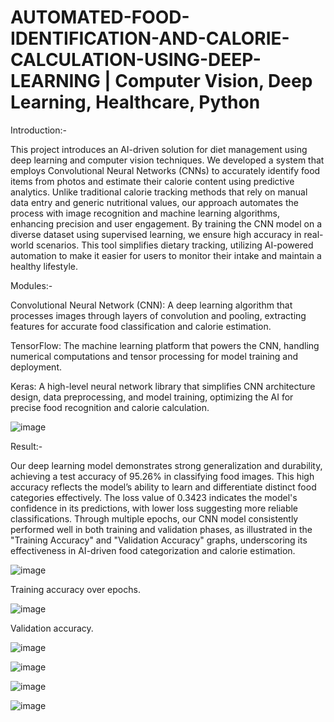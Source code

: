 # AUTOMATED-FOOD-IDENTIFICATION-AND-CALORIE-CALCULATION-USING-DEEP-LEARNING | Computer Vision, Deep Learning, Healthcare, Python 

Introduction:-

This project introduces an AI-driven solution for diet management using deep learning and computer vision techniques. We developed a system that employs Convolutional Neural Networks (CNNs) to accurately identify food items from photos and estimate their calorie content using predictive analytics. Unlike traditional calorie tracking methods that rely on manual data entry and generic nutritional values, our approach automates the process with image recognition and machine learning algorithms, enhancing precision and user engagement. By training the CNN model on a diverse dataset using supervised learning, we ensure high accuracy in real-world scenarios. This tool simplifies dietary tracking, utilizing AI-powered automation to make it easier for users to monitor their intake and maintain a healthy lifestyle.

Modules:-

Convolutional Neural Network (CNN): A deep learning algorithm that processes images through layers of convolution and pooling, extracting features for accurate food classification and calorie estimation.

TensorFlow: The machine learning platform that powers the CNN, handling numerical computations and tensor processing for model training and deployment.

Keras: A high-level neural network library that simplifies CNN architecture design, data preprocessing, and model training, optimizing the AI for precise food recognition and calorie calculation.

![image](https://github.com/rutbala/AUTOMATED-FOOD-IDENTIFICATION-AND-CALORIE-CALCULATION-USING-DEEP-LEARNING/assets/165860969/e466a54d-206a-403f-9016-8ac3f8f49848)

Result:-

Our deep learning model demonstrates strong generalization and durability, achieving a test accuracy of 95.26% in classifying food images. This high accuracy reflects the model’s ability to learn and differentiate distinct food categories effectively. The loss value of 0.3423 indicates the model's confidence in its predictions, with lower loss suggesting more reliable classifications. Through multiple epochs, our CNN model consistently performed well in both training and validation phases, as illustrated in the "Training Accuracy" and "Validation Accuracy" graphs, underscoring its effectiveness in AI-driven food categorization and calorie estimation.

![image](https://github.com/rutbala/AUTOMATED-FOOD-IDENTIFICATION-AND-CALORIE-CALCULATION-USING-DEEP-LEARNING/assets/165860969/d36ec046-c0da-4bed-90ba-9d2b3a961d21)

Training accuracy over epochs.

![image](https://github.com/rutbala/AUTOMATED-FOOD-IDENTIFICATION-AND-CALORIE-CALCULATION-USING-DEEP-LEARNING/assets/165860969/688191b9-0198-4d20-979b-191a50c3d070)

Validation accuracy.
 
![image](https://github.com/rutbala/AUTOMATED-FOOD-IDENTIFICATION-AND-CALORIE-CALCULATION-USING-DEEP-LEARNING/assets/165860969/7b8ba1c7-1035-4674-add0-d95171d0614b)

![image](https://github.com/rutbala/AUTOMATED-FOOD-IDENTIFICATION-AND-CALORIE-CALCULATION-USING-DEEP-LEARNING/assets/165860969/234ef67f-cb60-42b4-8233-636913b9474b)

![image](https://github.com/rutbala/AUTOMATED-FOOD-IDENTIFICATION-AND-CALORIE-CALCULATION-USING-DEEP-LEARNING/assets/165860969/bca1b97e-d595-4e8c-968a-60f10cd9be19)

![image](https://github.com/rutbala/AUTOMATED-FOOD-IDENTIFICATION-AND-CALORIE-CALCULATION-USING-DEEP-LEARNING/assets/165860969/cd461742-e80d-4488-b809-6bde5b502387)







